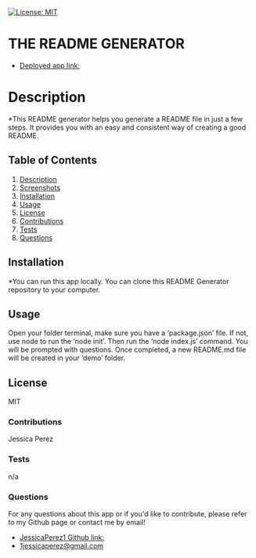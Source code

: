 [![License: MIT](https://img.shields.io/badge/License-MIT-lightgrey.svg)](https://opensource.org/licenses/MIT)

  # THE README GENERATOR
  * [Deployed app link:](https://jessicaperez1.github.io/Readme-Generator/)

  # Description
  *This README generator helps you generate a README file in just a few steps. It provides you with an easy and consistent way of creating a good README.

  ## Table of Contents
  1. [Description](#description)
  2. [Screenshots](#screenshots)
  3. [Installation](#installation)
  4. [Usage](#usage)
  5. [License](#license)
  6. [Contributions](#contributions)
  7. [Tests](#tests)
  8. [Questions](#questions)

  ## Installation
  *You can run this app locally. You can clone this README Generator repository to your computer.
  
  ## Usage
  Open your folder terminal, make sure you have a ‘package.json’ file. If not, use node to run the ‘node init’. Then run the ‘node index.js’ command. You will be prompted with questions. Once completed, a new README.md file will be created in your ‘demo’ folder.

  ## License
  MIT

  ### Contributions
  Jessica Perez

  ### Tests
  n/a

  ### Questions
  For any questions about this app or if you'd like to contribute, please refer to my Github page or contact me by email!
  * [JessicaPerez1 Github link:](https://github.com/JessicaPerez1)
  * 1jessicaperez@gmail.com

  